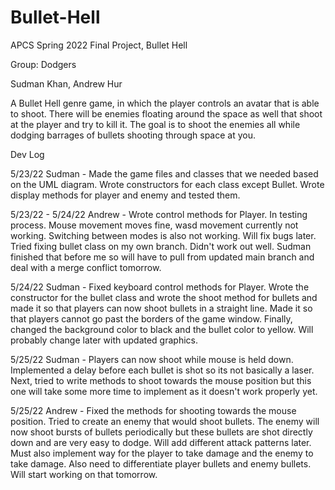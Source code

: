 # Bullet-Hell
APCS Spring 2022 Final Project, Bullet Hell

Group: Dodgers

Sudman Khan, Andrew Hur

A Bullet Hell genre game, in which the player controls an avatar that is able to shoot. There will be enemies floating around the space as well that shoot at the player and try to kill it. The goal is to shoot the enemies all while dodging barrages of bullets shooting through space at you.


Dev Log

5/23/22
Sudman - Made the game files and classes that we needed based on the UML diagram. Wrote constructors for each class except Bullet. Wrote display methods for player and enemy and tested them.

5/23/22 - 5/24/22
Andrew - Wrote control methods for Player. In testing process. Mouse movement moves fine, wasd movement currently not working. Switching between modes is also not working. Will fix bugs later. Tried fixing bullet class on my own branch. Didn't work out well. Sudman finished that before me so will have to pull from updated main branch and deal with a merge conflict tomorrow.

5/24/22
Sudman - Fixed keyboard control methods for Player. Wrote the constructor for the bullet class and wrote the shoot method for bullets and made it so that players can now shoot bullets in a straight line. Made it so that players cannot go past the borders of the game window. Finally, changed the background color to black and the bullet color to yellow. Will probably change later with updated graphics.

5/25/22
Sudman - Players can now shoot while mouse is held down. Implemented a delay before each bullet is shot so its not basically a laser. Next, tried to write methods to shoot towards the mouse position but this one will take some more time to implement as it doesn't work properly yet.

5/25/22
Andrew - Fixed the methods for shooting towards the mouse position. Tried to create an enemy that would shoot bullets. The enemy will now shoot bursts of bullets periodically but these bullets are shot directly down and are very easy to dodge. Will add different attack patterns later. Must also implement way for the player to take damage and the enemy to take damage. Also need to differentiate player bullets and enemy bullets. Will start working on that tomorrow.
